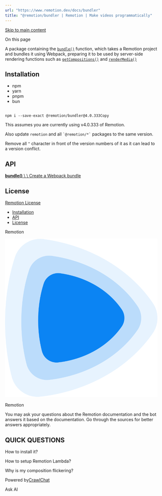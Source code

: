 ```yaml
---
url: "https://www.remotion.dev/docs/bundler"
title: "@remotion/bundler | Remotion | Make videos programmatically"
---
```


[Skip to main content](https://www.remotion.dev/docs/bundler#__docusaurus_skipToContent_fallback)

On this page

A package containing the [`bundle()`](https://www.remotion.dev/docs/bundle) function, which takes a Remotion project and bundles it using Webpack, preparing it to be used by server-side rendering functions such as [`getCompositions()`](https://www.remotion.dev/docs/renderer/get-compositions) and [`renderMedia()`](https://www.remotion.dev/docs/renderer/render-media)

## Installation [​](https://www.remotion.dev/docs/bundler\#installation "Direct link to Installation")

- npm
- yarn
- pnpm
- bun

```

npm i --save-exact @remotion/bundler@4.0.333Copy
```

This assumes you are currently using v4.0.333 of Remotion.

Also update `remotion` and all `` `@remotion/*` `` packages to the same version.

Remove all `^` character in front of the version numbers of it as it can lead to a version conflict.

## API [​](https://www.remotion.dev/docs/bundler\#api "Direct link to API")

[**bundle()** \\
\\
Create a Webpack bundle](https://www.remotion.dev/docs/bundle)

## License [​](https://www.remotion.dev/docs/bundler\#license "Direct link to License")

[Remotion License](https://remotion.dev/license)

- [Installation](https://www.remotion.dev/docs/bundler#installation)
- [API](https://www.remotion.dev/docs/bundler#api)
- [License](https://www.remotion.dev/docs/bundler#license)

Remotion

![Logo](https://raw.githubusercontent.com/remotion-dev/brand/refs/heads/main/logo.svg)

Remotion

You may ask your questions about the Remotion documentation and the bot answers it based on the documentation. Go through the sources for better answers appropriately.

## QUICK QUESTIONS

How to install it?

How to setup Remotion Lambda?

Why is my composition flickering?

Powered by[CrawlChat](https://crawlchat.app/?ref=powered-by-remotion)

Ask AI